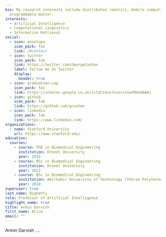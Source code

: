 ```yaml
---
bio: My research interests include distributed robotics, mobile computing and
  programmable matter.
interests:
  - Artificial Intelligence
  - Computational Linguistics
  - Information Retrieval
social:
  - icon: envelope
    icon_pack: fas
    link: /#contact
  - icon: twitter
    icon_pack: fab
    link: https://twitter.com/GeorgeCushen
    label: Follow me on Twitter
    display:
      header: true
  - icon: graduation-cap
    icon_pack: fas
    link: https://scholar.google.co.uk/citations?user=sIwtMXoAAAAJ
  - icon: github
    icon_pack: fab
    link: https://github.com/gcushen
  - icon: linkedin
    icon_pack: fab
    link: https://www.linkedin.com/
organizations:
  - name: Stanford University
    url: https://www.stanford.edu/
education:
  courses:
    - course: PhD in Biomedical Engineering
      institution: Drexel University
      year: 2016
    - course: MSc in Biomedical Engineering
      institution: Drexel University
      year: 2012
    - course: BSc in Biomedical Engineering
      institution: Amirkabir University of Technology (Tehran Polytechnic)
      year: 2010
superuser: true
last_name: Bighetti
role: Professor of Artificial Intelligence
highlight_name: true
title: Armin Darvish
first_name: Alice
email: ""
---
```

Armin Darvish ....